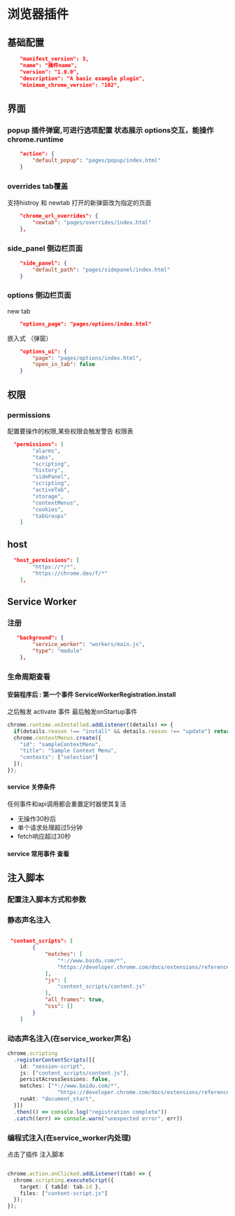# 浏览器插件
## 基础配置
```json
    "manifest_version": 3,
    "name": "插件name",
    "version": "1.0.0",
    "description": "A basic example plugin",
    "minimum_chrome_version": "102",
```
## 界面
### popup 插件弹窗,可进行选项配置 状态展示 options交互，能操作chrome.runtime
```json
    "action": {
        "default_popup": "pages/popup/index.html"
    }
```
### overrides tab覆盖
 支持histroy 和 newtab 打开的新弹窗改为指定的页面
```json
    "chrome_url_overrides": {
        "newtab": "pages/overrides/index.html"
    },
```
### side_panel 侧边栏页面
```json
    "side_panel": {
        "default_path": "pages/sidepanel/index.html"
    }
```

### options 侧边栏页面
 new tab
```json
    "options_page": "pages/options/index.html"
```
 嵌入式 （弹窗）
```json
    "options_ui": {
        "page": "pages/options/index.html",
        "open_in_tab": false
    }
```

## 权限
### permissions
配置要操作的权限,某些权限会触发警告
<a herf="https://developer.chrome.com/docs/extensions/reference/permissions-list?hl=zh-cn" >权限表</a>

```json
  "permissions": [
        "alarms",
        "tabs",
        "scripting",
        "history",
        "sidePanel",
        "scripting",
        "activeTab",
        "storage",
        "contextMenus",
        "cookies",
        "tabGroups"
    ]
```

## host
```json
  "host_permissions": [
        "https://*/*",
        "https://chrome.dev/f/*"
    ],
```
## Service Worker
### 注册
```json
   "background": {
        "service_worker": "workers/main.js",
        "type": "module"
    },
```
### 生命周期<a herf="https://developer.chrome.com/docs/extensions/develop/concepts/service-workers/lifecycle?hl=zh-cn">查看</a>

#### 安装程序后 : 第一个事件 ServiceWorkerRegistration.install
之后触发 activate 事件 最后触发onStartup事件
```ts
chrome.runtime.onInstalled.addListener((details) => {
  if(details.reason !== "install" && details.reason !== "update") return;
  chrome.contextMenus.create({
    "id": "sampleContextMenu",
    "title": "Sample Context Menu",
    "contexts": ["selection"]
  });
});

```
#### service 关停条件
任何事件和api调用都会重置定时器使其复活
- 无操作30秒后
- 单个请求处理超过5分钟
- fetch响应超过30秒

#### service 常用事件 <a herf="https://developer.chrome.com/docs/extensions/develop/concepts/service-workers/events?hl=zh-cn">查看</a>


## 注入脚本
### <a herf="https://developer.chrome.com/docs/extensions/develop/concepts/content-scripts?hl=zh-cn" >配置注入脚本方式和参数</a>
### 静态声名注入
```json

 "content_scripts": [
        {
            "matches": [
                "*://www.baidu.com/*",
                "https://developer.chrome.com/docs/extensions/reference/*"
            ],
            "js": [
                "content_scripts/content.js"
            ],
            "all_frames": true,
            "css": []
        }
    ]
```
### 动态声名注入(在service_worker声名)
```ts
chrome.scripting
  .registerContentScripts([{
    id: "session-script",
    js: ["content_scripts/content.js"],
    persistAcrossSessions: false,
    matches: ["*://www.baidu.com/*",
                "https://developer.chrome.com/docs/extensions/reference/*"],
    runAt: "document_start",
  }])
  .then(() => console.log("registration complete"))
  .catch((err) => console.warn("unexpected error", err))

```

### 编程式注入(在service_worker内处理)
点击了插件 注入脚本
```ts

chrome.action.onClicked.addListener((tab) => {
  chrome.scripting.executeScript({
    target: { tabId: tab.id },
    files: ["content-script.js"]
  });
});

```

